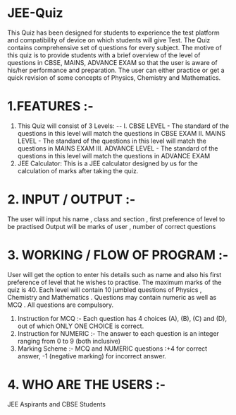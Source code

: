 # JEE-Quiz
This Quiz has been designed for students to experience the test platform and compatibility of device on which students will give Test. The Quiz contains comprehensive set of questions for every subject. The motive of this quiz is to provide students with a brief overview of the level of questions in CBSE, MAINS, ADVANCE EXAM so that the user is aware of his/her performance and preparation. The user can either practice or get a quick revision of some concepts of Physics, Chemistry and Mathematics.


# 1.FEATURES :-
1) This Quiz will consist of 3 Levels: --
I. CBSE LEVEL - The standard of the questions in this level will match the questions in CBSE EXAM
II. MAINS LEVEL - The standard of the questions in this level will match the questions in MAINS EXAM
III. ADVANCE LEVEL - The standard of the questions in this level will match the questions in ADVANCE EXAM
2) JEE Calculator: This is a JEE calculator designed by us for the calculation of marks after taking the quiz.

# 2. INPUT / OUTPUT :-
The user will input his name , class and section , first preference of level to be practised Output will be marks of user , number of correct questions 

# 3. WORKING / FLOW OF PROGRAM :-
User will get the option to enter his details such as name and also his first preference of level that he wishes to practise. The maximum marks of the quiz is 40. Each level will contain 10 jumbled questions of Physics , Chemistry and Mathematics . Questions may contain numeric as well as MCQ . All questions are compulsory.

1) Instruction for MCQ :-
Each question has 4 choices (A), (B), (C) and (D), out of which ONLY ONE CHOICE is correct.
2) Instruction for NUMERIC :- 
The answer to each question is an integer ranging from 0 to 9 (both inclusive)
3) Marking Scheme :-
MCQ and NUMERIC questions :+4 for correct answer, -1 (negative marking) for incorrect
answer.

# 4. WHO ARE THE USERS :-
JEE Aspirants and CBSE Students

